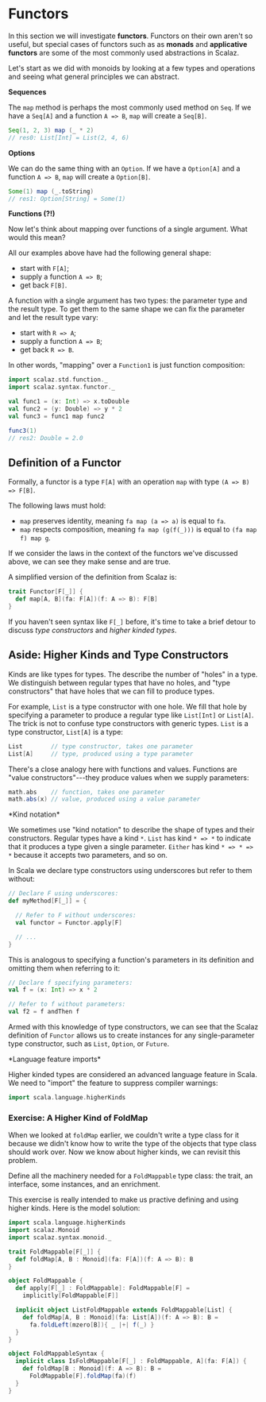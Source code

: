 # Functors

In this section we will investigate **functors**. Functors on their own aren't so useful, but special cases of functors such as as **monads** and **applicative functors** are some of the most commonly used abstractions in Scalaz.

Let's start as we did with monoids by looking at a few types and operations and seeing what general principles we can abstract.

**Sequences**

The `map` method is perhaps the most commonly used method on `Seq`. If we have a `Seq[A]` and a function `A => B`, `map` will create a `Seq[B]`.

~~~ scala
Seq(1, 2, 3) map (_ * 2)
// res0: List[Int] = List(2, 4, 6)
~~~

**Options**

We can do the same thing with an `Option`. If we have a `Option[A]` and a function `A => B`, `map` will create a `Option[B]`.

~~~ scala
Some(1) map (_.toString)
// res1: Option[String] = Some(1)
~~~

**Functions (?!)**

Now let's think about mapping over functions of a single argument. What would this mean?

All our examples above have had the following general shape:

 - start with `F[A]`;
 - supply a function `A => B`;
 - get back `F[B]`.

A function with a single argument has two types: the parameter type and the result type. To get them to the same shape we can fix the parameter and let the result type vary:

 - start with `R => A`;
 - supply a function `A => B`;
 - get back `R => B`.

In other words, "mapping" over a `Function1` is just function composition:

~~~ scala
import scalaz.std.function._
import scalaz.syntax.functor._

val func1 = (x: Int) => x.toDouble
val func2 = (y: Double) => y * 2
val func3 = func1 map func2

func3(1)
// res2: Double = 2.0
~~~

## Definition of a Functor

Formally, a functor is a type `F[A]` with an operation `map` with type `(A => B) => F[B]`.

The following laws must hold:

- `map` preserves identity, meaning `fa map (a => a)` is equal to `fa`.
- `map` respects composition, meaning `fa map (g(f(_)))` is equal to `(fa map f) map g`.

If we consider the laws in the context of the functors we've discussed above, we can see they make sense and are true.

A simplified version of the definition from Scalaz is:

~~~ scala
trait Functor[F[_]] {
  def map[A, B](fa: F[A])(f: A => B): F[B]
}
~~~

If you haven't seen syntax like `F[_]` before, it's time to take a brief detour to discuss *type constructors* and *higher kinded types*.

## Aside: Higher Kinds and Type Constructors

Kinds are like types for types. The describe the number of "holes" in a type. We distinguish between regular types that have no holes, and "type constructors" that have holes that we can fill to produce types.

For example, `List` is a type constructor with one hole. We fill that hole by specifying a parameter to produce a regular type like `List[Int]` or `List[A]`. The trick is not to confuse type constructors with generic types. `List` is a type constructor, `List[A]` is a type:

~~~ scala
List        // type constructor, takes one parameter
List[A]     // type, produced using a type parameter
~~~

There's a close analogy here with functions and values. Functions are "value constructors"---they produce values when we supply parameters:

~~~ scala
math.abs    // function, takes one parameter
math.abs(x) // value, produced using a value parameter
~~~

<div class="callout callout-warning">
*Kind notation*

We sometimes use "kind notation" to describe the shape of types and their constructors. Regular types have a kind `*`. `List` has kind `* => *` to indicate that it produces a type given a single parameter. `Either` has kind `* => * => *` because it accepts two parameters, and so on.
</div>

In Scala we declare type constructors using underscores but refer to them without:

~~~ scala
// Declare F using underscores:
def myMethod[F[_]] = {

  // Refer to F without underscores:
  val functor = Functor.apply[F]

  // ...
}
~~~

This is analogous to specifying a function's parameters in its definition and omitting them when referring to it:

~~~ scala
// Declare f specifying parameters:
val f = (x: Int) => x * 2

// Refer to f without parameters:
val f2 = f andThen f
~~~

Armed with this knowledge of type constructors, we can see that the Scalaz definition of `Functor` allows us to create instances for any single-parameter type constructor, such as `List`, `Option`, or `Future`.

<div class="callout callout-info">
*Language feature imports*

Higher kinded types are considered an advanced language feature in Scala. We need to "import" the feature to suppress compiler warnings:

~~~ scala
import scala.language.higherKinds
~~~
</div>

### Exercise: A Higher Kind of FoldMap

When we looked at `foldMap` earlier, we couldn't write a type class for it because we didn't know how to write the type of the objects that type class should work over. Now we know about higher kinds, we can revisit this problem.

Define all the machinery needed for a `FoldMappable` type class: the trait, an interface, some instances, and an enrichment.

<div class="solution">
This exercise is really intended to make us practive defining and using higher kinds. Here is the model solution:

~~~ scala
import scala.language.higherKinds
import scalaz.Monoid
import scalaz.syntax.monoid._

trait FoldMappable[F[_]] {
  def foldMap[A, B : Monoid](fa: F[A])(f: A => B): B
}

object FoldMappable {
  def apply[F[_] : FoldMappable]: FoldMappable[F] =
    implicitly[FoldMappable[F]]

  implicit object ListFoldMappable extends FoldMappable[List] {
    def foldMap[A, B : Monoid](fa: List[A])(f: A => B): B =
      fa.foldLeft(mzero[B]){ _ |+| f(_) }
  }
}

object FoldMappableSyntax {
  implicit class IsFoldMappable[F[_] : FoldMappable, A](fa: F[A]) {
    def foldMap[B : Monoid](f: A => B): B =
      FoldMappable[F].foldMap(fa)(f)
  }
}
~~~
</div>
